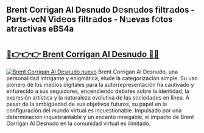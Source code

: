 ## Brent Corrigan Al Desnudo D𝚎sn𝚞dos filtr𝚊dos - Parts-vcN Vid𝚎os filtr𝚊dos - N𝚞evas f𝚘tos atr𝚊ctivas eBS4a

# <h2><a href="http://mbc7bwr.tromn.icu/?c=Brent+Corrigan+Al+Desnudo">🔗👉👉👉 Brent Corrigan Al Desnudo 🔗🔗</a></h2>

[![Brent Corrigan Al Desnudo nuevo](https://i.imgur.com/pEAQMta.gif)](http://mbc7bwr.tromn.icu/?c=Brent+Corrigan+Al+Desnudo)
Brent Corrigan Al Desnudo, una personalidad intrigante y enigmática, elude la categorización simple. Su uso pionero de los medios digitales para la autorrepresentación ha cautivado y enfurecido a sus seguidores, encendiendo debates sobre la identidad, la expresión artística y la naturaleza evolutiva de las sociedades en línea. A pesar de la ambigüedad de sus objetivos futuros, su papel en la configuración del mundo virtual es incuestionable. Impulsado por una determinación inquebrantable y un encanto innegable, el impacto de Brent Corrigan Al Desnudo en la comunidad virtual es ilimitado.
